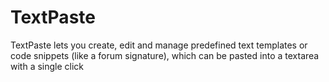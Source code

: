 TextPaste
=========

TextPaste lets you create, edit and manage predefined text templates or code snippets (like a forum signature), which can be pasted into a textarea with a single click
